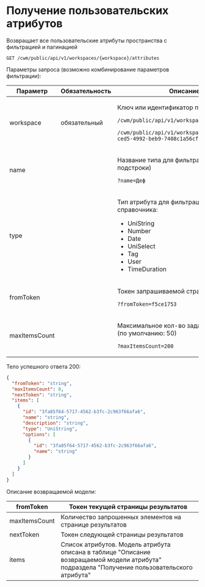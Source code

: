 # Получение пользовательских атрибутов

Возвращает все пользовательские атрибуты пространства с фильтрацией и пагинацией

`GET /cwm/public/api/v1/workspaces/{workspace}/attributes`

Параметры запроса (возможно комбинирование параметров фильтрации):

| Параметр      | Обязательность | Описание                                                                                                                                                                                                  |
| ------------- | -------------- | --------------------------------------------------------------------------------------------------------------------------------------------------------------------------------------------------------- |
| workspace     | обязательный   | <p>Ключ или идентификатор пространства</p><p><code>/cwm/public/api/v1/workspaces/KEY/workitems</code></p><p><code>/cwm/public/api/v1/workspaces/f5ce1753-ced5-4992-beb9-7408c1a56cf8/workitems</code></p> |
| name          |                | <p>Название типа для фильтрации (вхождение подстроки)</p><p><code>?name=Деф</code></p>                                                                                                                    |
| type          |                | <p>Тип атрибута для фильтрации. Значение из справочника:</p><ul><li>UniString</li><li>Number</li><li>Date</li><li>UniSelect</li><li>Tag</li><li>User</li><li>TimeDuration</li></ul>                       |
| fromToken     |                | <p>Токен запрашиваемой страницы</p><p><code>?fromToken=f5ce1753</code></p>                                                                                                                                |
| maxItemsCount |                | <p>Максимальное кол-во задач на странице (по умолчанию: 50)</p><p><code>?maxItemsCount=200</code></p>                                                                                                     |

Тело успешного ответа 200:

```json
{
  "fromToken": "string",
  "maxItemsCount": 0,
  "nextToken": "string",
  "items": [
    {
      "id": "3fa85f64-5717-4562-b3fc-2c963f66afa6",
      "name": "string",
      "description": "string",
      "type": "UniString",
      "options": [
        {
          "id": "3fa85f64-5717-4562-b3fc-2c963f66afa6",
          "name": "string"
        }
      ]
    }
  ]
}
```

Описание возвращаемой модели:

| fromToken     | Токен текущей страницы результатов                                                                                                            |
| ------------- | --------------------------------------------------------------------------------------------------------------------------------------------- |
| maxItemsCount | Количество запрошенных элементов на странице результатов                                                                                      |
| nextToken     | Токен следующей страницы результатов                                                                                                          |
| items         | Список атрибутов. Модель атрибута описана в таблице "Описание возвращаемой модели атрибута" подраздела "Получение пользовательского атрибута" |
